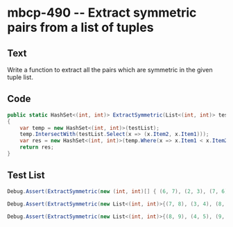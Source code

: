 # mbcp-490 -- Extract symmetric pairs from a list of tuples

## Text

Write a function to extract all the pairs which are symmetric in the given tuple list.

## Code

```csharp
public static HashSet<(int, int)> ExtractSymmetric(List<(int, int)> testList) 
{
    var temp = new HashSet<(int, int)>(testList);
    temp.IntersectWith(testList.Select(x => (x.Item2, x.Item1)));
    var res = new HashSet<(int, int)>(temp.Where(x => x.Item1 < x.Item2));
    return res;
}
```

## Test List

```csharp
Debug.Assert(ExtractSymmetric(new (int, int)[] { (6, 7), (2, 3), (7, 6), (9, 8), (10, 2), (8, 9) }).SetEquals(new HashSet<(int, int)> { (8, 9), (6, 7) }));
```

```csharp
Debug.Assert(ExtractSymmetric(new List<(int, int)>{(7, 8), (3, 4), (8, 7), (10, 9), (11, 3), (9, 10)}) .SetEquals(new HashSet<(int, int)>{(9, 10), (7, 8)}));
```

```csharp
Debug.Assert(ExtractSymmetric(new List<(int, int)>{(8, 9), (4, 5), (9, 8), (11, 10), (12, 4), (10, 11)}) .SetEquals(new HashSet<(int, int)>{(8, 9), (10, 11)}));
```
